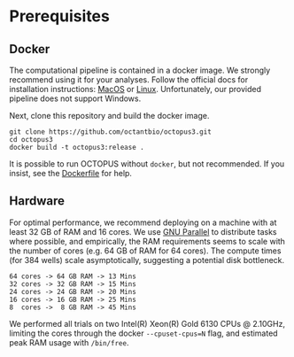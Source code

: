 **Prerequisites**
=================

## Docker

The computational pipeline is contained in a docker image. We strongly recommend using it for your analyses. Follow the official docs for installation instructions: [MacOS](https://docs.docker.com/docker-for-mac/install/) or [Linux](https://docs.docker.com/install/linux/docker-ce/ubuntu/). Unfortunately, our provided pipeline does not support Windows.

Next, clone this repository and build the docker image.

```
git clone https://github.com/octantbio/octopus3.git
cd octopus3
docker build -t octopus3:release .
```

It is possible to run OCTOPUS without `docker`, but not recommended. If you insist, see the [Dockerfile](/Dockerfile) for help.

## Hardware

For optimal performance, we recommend deploying on a machine with at least 32 GB of RAM and 16 cores. We use [GNU Parallel](https://www.gnu.org/software/parallel/) to distribute tasks where possible, and empirically, the RAM requirements seems to scale with the number of cores (e.g. 64 GB of RAM for 64 cores). The compute times (for 384 wells) scale asymptotically, suggesting a potential disk bottleneck.

```
64 cores -> 64 GB RAM -> 13 Mins
32 cores -> 32 GB RAM -> 15 Mins
24 cores -> 24 GB RAM -> 20 Mins
16 cores -> 16 GB RAM -> 25 Mins
8  cores ->  8 GB RAM -> 45 Mins
```

We performed all trials on two Intel(R) Xeon(R) Gold 6130 CPUs @ 2.10GHz, limiting the cores through the docker `--cpuset-cpus=N` flag, and estimated peak RAM usage with `/bin/free`.

